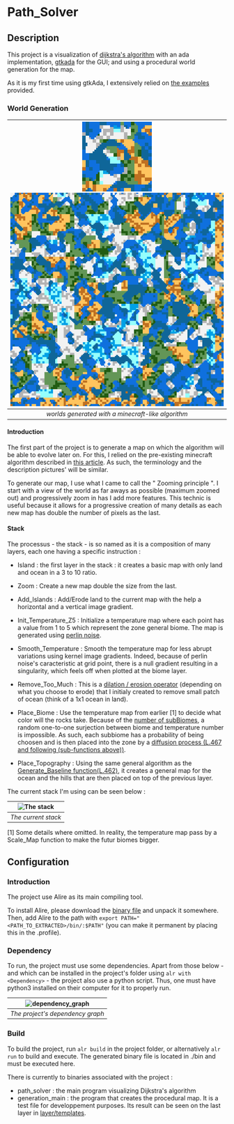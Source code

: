 # Path\_Solver

## Description

This project is a visualization of
[dijkstra's algorithm](https://en.wikipedia.org/wiki/Dijkstra%27s_algorithm)
with an ada implementation, [gtkada](https://github.com/AdaCore/gtkada) for the GUI; and using a procedural world generation for the map.

As it is my first time using gtkAda, I extensively relied on
[the examples](https://github.com/AdaCore/gtkada/tree/master/testgtk) provided.

### World Generation

| ![The world](./doc/Layer_6_160.png)     ![The world](./doc/Layer_6_800.png) |
|:--:|
| *worlds generated with a minecraft-like algorithm* |

#### Introduction

The first part of the project is to generate a map on which the algorithm will be able to evolve later on.
For this, I relied on the pre-existing minecraft algorithm described in [this article](https://www.alanzucconi.com/2022/06/05/minecraft-world-generation/). As such, the terminology and the description pictures' will be similar.

To generate our map, I use what I came to call the " Zooming principle ". I start with a view of the world as far aways as possible (maximum zoomed out) and progressively zoom in has I add more features. This technic is useful because it allows for a progressive creation of many details as each new map has double the number of pixels as the last.

#### Stack

The processus - the stack - is so named as it is a composition of many layers, each one having a specific instruction :

- Island : the first layer in the stack : it creates a basic map with only land and ocean in a 3 to 10 ratio.

- Zoom : Create a new map double the size from the last.

- Add_Islands : Add/Erode land to the current map with the help a horizontal and a vertical image gradient.

- Init_Temperature_Z5 : Initialize a temperature map where each point has a value from 1 to 5 which represent the zone general biome. The map is generated using [perlin noise](https://en.wikipedia.org/wiki/Perlin_noise).

- Smooth_Temperature : Smooth the temperature map for less abrupt variations using kernel image gradients. Indeed, because of perlin noise's caracteristic
at grid point, there is a null gradient resulting in a singularity, which feels off when plotted at the biome layer.

- Remove_Too_Much : This is a [dilation / erosion operator](https://en.wikipedia.org/wiki/Mathematical_morphology#Basic_operators) (depending on what you choose to erode) that I initialy created to remove small patch of ocean (think of a 1x1 ocean in land).

- Place_Biome : Use the temperature map from earlier [1] to decide what color will the rocks take. Because of the [number of subBiomes](./src/constants.ads (L.43 and following)), a random one-to-one surjection between biome and temperature number is impossible. As such, each subbiome has a probability of being choosen and is then placed into the zone by a [diffusion process (L.467 and following (sub-functions above))](./src/model/generation/generation.adb).

- Place_Topography : Using the same general algorithm as the [Generate_Baseline function(L.462)](./src/model/generation/generation.adb), it creates a general map
for the ocean and the hills that are then placed on top of the previous layer.

The current stack I'm using can be seen below :

| ![The stack](./doc/stack.jpg) |
|:--:|
| *The current stack* |

[1] Some details where omitted. In reality, the temperature map pass by a Scale_Map function to make the futur biomes bigger.

## Configuration

### Introduction

The project use Alire as its main compiling tool.

To install Alire, please download the [binary file](https://alire.ada.dev/) and unpack it somewhere. Then, add Alire to the path with
```export PATH="<PATH_TO_EXTRACTED>/bin/:$PATH"``` (you can make it permanent by placing this in the .profile).

### Dependency

To run, the project must use some dependencies. Apart from those below - and which can be installed in the project's folder using ```alr with <Dependency>``` - the project also use a python script. Thus, one must have python3 installed on their computer for it to properly run.

| ![dependency_graph](./doc/dependency_graph.jpg) |
|:--:|
| *The project's dependency graph* |

### Build

To build the project, run ```alr build``` in the project folder, or
alternatively ```alr run``` to build and execute. The generated binary file is located in ./bin and must be executed here.

There is currently to binaries associated with the project :
- path_solver : the main program visualizing Dijkstra's algorithm
- generation_main : the program that creates the procedural map. It is a test file for developpement purposes. Its result can be seen on the last layer in [layer/templates](./layer_templates/).




